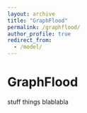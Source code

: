 ```yaml
---
layout: archive
title: "GraphFlood"
permalink: /graphflood/
author_profile: true
redirect_from:
  - /model/
---
```



# GraphFlood

stuff things blablabla
